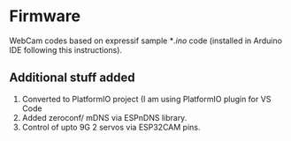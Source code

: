 # Firmware

WebCam codes based on expressif sample **.ino* code (installed in Arduino IDE following this instructions).


## Additional stuff added

1. Converted to PlatformIO project (I am using PlatformIO plugin for VS Code
2. Added zeroconf/ mDNS via ESPnDNS library.
3. Control of upto 9G 2 servos via ESP32CAM pins.
